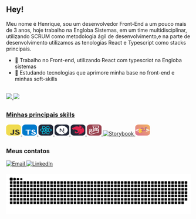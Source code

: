 ## Hey!

Meu nome é Henrique, sou um desenvolvedor Front-End a um pouco mais de 3 anos, hoje trabalho na Engloba Sistemas, em um time multidisciplinar, utilizando SCRUM como metodologia ágil de desenvolvimento,e na parte de desenvolvimento utilizamos as tenologias React e Typescript como stacks principais.

- 🔭 Trabalho no Front-end, utilizando React com typescriot na Engloba sistemas
- 🌱 Estudando tecnologias que aprimore minha base no front-end e minhas soft-skills

<br/>

<div>
  <a href="https://github.com/Henrique0498">
  <img height="180em" src="https://github-readme-stats.vercel.app/api?username=Henrique0498&show_icons=true&theme=github_dark&include_all_commits=true&count_private=true"/>
  <img height="180em" src="https://github-readme-stats.vercel.app/api/top-langs/?username=Henrique0498&layout=compact&langs_count=7&theme=github_dark"/>
</div>

##
### Minhas principais skills
<div>
  <a href="https://developer.mozilla.org/pt-BR/docs/Web/JavaScript">
    <img height="30" width="40" src="https://github.com/tandpfun/skill-icons/blob/main/icons/JavaScript.svg" title="Javascript" alt="Javascript"/>
  </a>
  <a href="https://www.typescriptlang.org/pt/">
    <img height="30" width="40" src="https://github.com/tandpfun/skill-icons/blob/main/icons/TypeScript.svg" title="Typescript" alt="Typescript"/>
  </a>
  <a href="https://pt-br.reactjs.org/">
    <img height="30" width="40" src="https://github.com/tandpfun/skill-icons/blob/main/icons/React-Dark.svg" title="React" alt="React"/>
  </a>
  <a href="https://nextjs.org/">
    <img height="30" width="40" src="https://github.com/tandpfun/skill-icons/blob/main/icons/NextJS-Dark.svg" title="NextJS" alt="NextJS"/>
  </a>
  <a href="https://docs.nestjs.com/">
    <img height="30" width="40" src="https://github.com/tandpfun/skill-icons/blob/main/icons/NestJS-Dark.svg" title="NestJS" alt="NestJS"/>
  </a>
  <a href="https://jestjs.io/pt-BR/">
    <img height="30" width="40" src="https://github.com/tandpfun/skill-icons/blob/main/icons/Jest.svg" title="Jest" alt="Jest"/>
  </a>
  <a href="https://storybook.js.org/docs/react/why-storybook">
    <img height="30" width="40" src="https://cdn.jsdelivr.net/gh/devicons/devicon/icons/storybook/storybook-original.svg" title="Storybook" alt="Storybook"/>
  </a>
  <a href="https://styled-components.com/">
    <img height="30" width="40" src="https://github.com/tandpfun/skill-icons/blob/main/icons/StyledComponents.svg" title="styled-components" alt="styled-components"/>
  </a>
</div>

##
### Meus contatos
<div> 
  <a href="mailto:h.lopes.silva2015@gmail.com"><img src="https://img.shields.io/badge/-Gmail-%23333?style=for-the-badge&logo=gmail&logoColor=white" target="_blank" title="Email" />
  <a href="https://www.linkedin.com/in/henrique-ls/" target="_blank"><img src="https://img.shields.io/badge/-LinkedIn-%230077B5?style=for-the-badge&logo=linkedin&logoColor=white" target="_blank" title="LinkedIn"/> 
  
</div>

####
![Snake animation](https://github.com/Henrique0498/Henrique0498/blob/output/github-contribution-grid-snake.svg)
